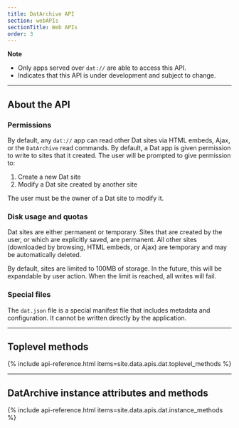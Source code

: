 ```yaml
---
title: DatArchive API
section: webAPIs
sectionTitle: Web APIs
order: 3
---
```


**Note**

- Only apps served over `dat://` are able to access this API.
- <i class="fa fa-flask"></i> Indicates that this API is under development and subject to change.

---

## About the API

### Permissions

By default, any `dat://` app can read other Dat sites via HTML embeds, Ajax, or the `DatArchive` read commands. By default, a Dat app is given permission to write to sites that it created. The user will be prompted to give permission to:

1.  Create a new Dat site
2.  Modify a Dat site created by another site

The user must be the owner of a Dat site to modify it.

### Disk usage and quotas

Dat sites are either permanent or temporary. Sites that are created by the user, or which are explicitly saved, are permanent. All other sites (downloaded by browsing, HTML embeds, or Ajax) are temporary and may be automatically deleted.

By default, sites are limited to 100MB of storage. In the future, this will be expandable by user action. When the limit is reached, all writes will fail.

### Special files

The `dat.json` file is a special manifest file that includes metadata and configuration. It cannot be written directly by the application.

---

## Toplevel methods

{% include api-reference.html items=site.data.apis.dat.toplevel_methods %}

---

## DatArchive instance attributes and methods

{% include api-reference.html items=site.data.apis.dat.instance_methods %}
